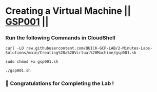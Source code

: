 # Creating a Virtual Machine || [GSP001](https://www.cloudskillsboost.google/focuses/3563?parent=catalog) ||

### Run the following Commands in CloudShell

```
curl -LO raw.githubusercontent.com/QUICK-GCP-LAB/2-Minutes-Labs-Solutions/main/Creating%20a%20Virtual%20Machine/gsp001.sh

sudo chmod +x gsp001.sh

./gsp001.sh
```

### 🎉 Congratulations for Completing the Lab !